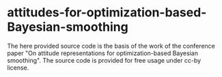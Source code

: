 # attitudes-for-optimization-based-Bayesian-smoothing

The here provided source code is the basis of the work of the conference paper "On attitude representations for optimization-based Bayesian smoothing".
The source code is provided for free usage under cc-by license.